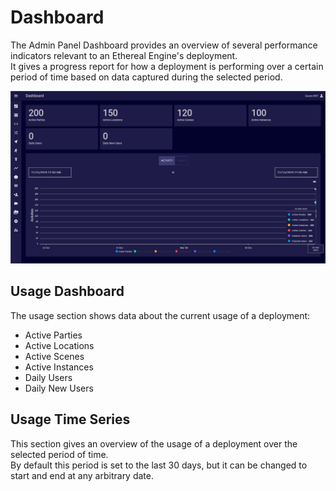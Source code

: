 # Dashboard
The Admin Panel Dashboard provides an overview of several performance indicators relevant to an Ethereal Engine's deployment.  
It gives a progress report for how a deployment is performing over a certain period of time based on data captured during the selected period.

![](./images/dashboard.png)

## Usage Dashboard
The usage section shows data about the current usage of a deployment:
- Active Parties
- Active Locations
- Active Scenes
- Active Instances
- Daily Users
- Daily New Users

## Usage Time Series
This section gives an overview of the usage of a deployment over the selected period of time.  
By default this period is set to the last 30 days, but it can be changed to start and end at any arbitrary date.

